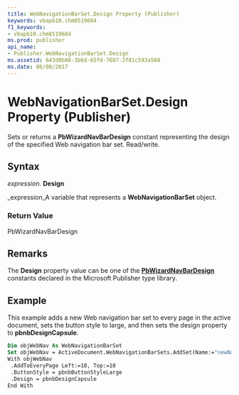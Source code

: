 ```yaml
---
title: WebNavigationBarSet.Design Property (Publisher)
keywords: vbapb10.chm8519684
f1_keywords:
- vbapb10.chm8519684
ms.prod: publisher
api_name:
- Publisher.WebNavigationBarSet.Design
ms.assetid: 643d0b88-3b6d-65fd-7607-2f81c593a568
ms.date: 06/08/2017
---
```



# WebNavigationBarSet.Design Property (Publisher)

Sets or returns a **PbWizardNavBarDesign** constant representing the design of the specified Web navigation bar set. Read/write.


## Syntax

 _expression_. **Design**

 _expression_A variable that represents a **WebNavigationBarSet** object.


### Return Value

PbWizardNavBarDesign


## Remarks

The **Design** property value can be one of the **[PbWizardNavBarDesign](pbwizardnavbardesign-enumeration-publisher.md)** constants declared in the Microsoft Publisher type library.


## Example

This example adds a new Web navigation bar set to every page in the active document, sets the button style to large, and then sets the design property to **pbnbDesignCapsule**.


```vb
Dim objWebNav As WebNavigationBarSet 
Set objWebNav = ActiveDocument.WebNavigationBarSets.AddSet(Name:="newNavBar") 
With objWebNav 
 .AddToEveryPage Left:=10, Top:=10 
 .ButtonStyle = pbnbButtonStyleLarge 
 .Design = pbnbDesignCapsule 
End With
```


